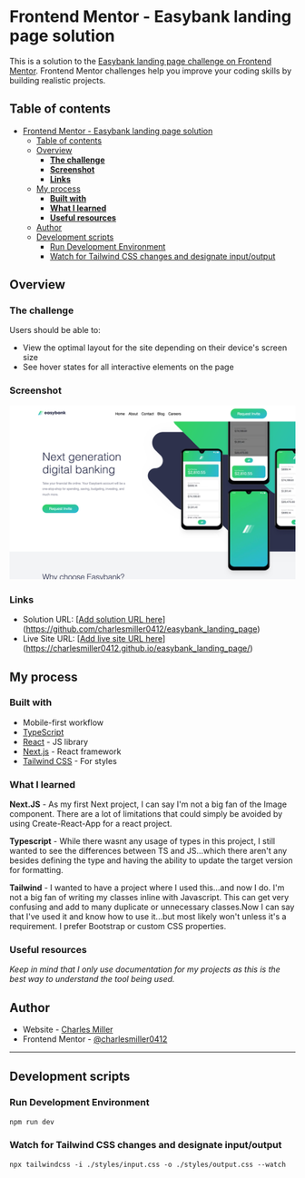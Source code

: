 # Frontend Mentor - Easybank landing page solution

This is a solution to the [Easybank landing page challenge on Frontend Mentor](https://www.frontendmentor.io/challenges/easybank-landing-page-WaUhkoDN). Frontend Mentor challenges help you improve your coding skills by building realistic projects.

## Table of contents

- [Frontend Mentor - Easybank landing page solution](#frontend-mentor---easybank-landing-page-solution)
  - [Table of contents](#table-of-contents)
  - [Overview](#overview)
    - [**The challenge**](#the-challenge)
    - [**Screenshot**](#screenshot)
    - [**Links**](#links)
  - [My process](#my-process)
    - [**Built with**](#built-with)
    - [**What I learned**](#what-i-learned)
    - [**Useful resources**](#useful-resources)
  - [Author](#author)
  - [Development scripts](#development-scripts)
    - [Run Development Environment](#run-development-environment)
    - [Watch for Tailwind CSS changes and designate input/output](#watch-for-tailwind-css-changes-and-designate-inputoutput)

## Overview

### **The challenge**

Users should be able to:

-   View the optimal layout for the site depending on their device's screen size
-   See hover states for all interactive elements on the page

### **Screenshot**

![](./Project%20Display%20Images/easybankScreenshot.png)

### **Links**

-   Solution URL: [[Add solution URL here](https://github.com/charlesmiller0412/easybank_landing_page)](https://github.com/charlesmiller0412/easybank_landing_page)
-   Live Site URL: [[Add live site URL here](https://charlesmiller0412.github.io/easybank_landing_page/)](https://charlesmiller0412.github.io/easybank_landing_page/)

## My process

### **Built with**

-   Mobile-first workflow
-   [TypeScript](https://www.typescriptlang.org/)
-   [React](https://reactjs.org/) - JS library
-   [Next.js](https://nextjs.org/) - React framework
-   [Tailwind CSS](https://https://tailwindcss.com/) - For styles

### **What I learned**

**Next.JS** -
As my first Next project, I can say I'm not a big fan of the Image component. There are a lot of limitations that could simply be avoided by using Create-React-App for a react project.

**Typescript** -
While there wasnt any usage of types in this project, I still wanted to see the differences between TS and JS...which there aren't any besides defining the type and having the ability to update the target version for formatting.

**Tailwind** -
I wanted to have a project where I used this...and now I do. I'm not a big fan of writing my classes inline with Javascript. This can get very confusing and add to many duplicate or unnecessary classes.Now I can say that I've used it and know how to use it...but most likely won't unless it's a requirement. I prefer Bootstrap or custom CSS properties.

### **Useful resources**

_Keep in mind that I only use documentation for my projects as this is the best way to understand the tool being used._

## Author

-   Website - [Charles Miller](https://www.charlesmiller.dev)
-   Frontend Mentor - [@charlesmiller0412](https://www.frontendmentor.io/profile/charlesmiller0412)

---

## Development scripts

### Run Development Environment

```
npm run dev
```

### Watch for Tailwind CSS changes and designate input/output

```
npx tailwindcss -i ./styles/input.css -o ./styles/output.css --watch
```
